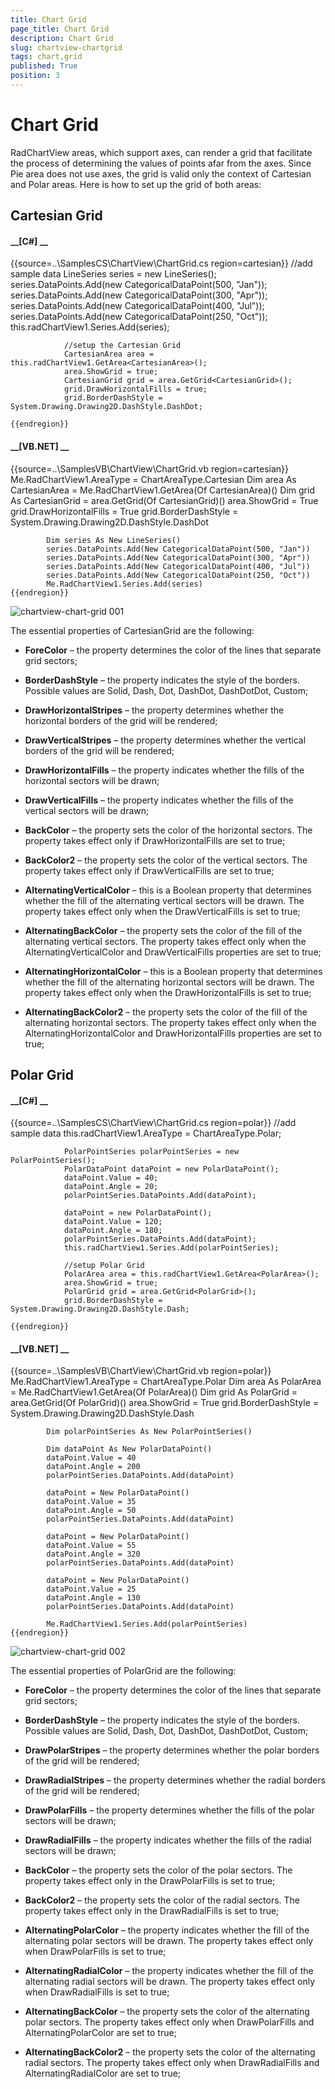 ```yaml
---
title: Chart Grid
page_title: Chart Grid
description: Chart Grid
slug: chartview-chartgrid
tags: chart,grid
published: True
position: 3
---
```


# Chart Grid



RadChartView areas, which support axes, can render a grid that facilitate the process of determining the values 
      	of points afar from the axes. Since Pie area does not use axes, the grid is valid only the context of Cartesian and Polar areas.
      	Here is how to set up the grid of both areas:
      

## Cartesian Grid

#### __[C#] __

{{source=..\SamplesCS\ChartView\ChartGrid.cs region=cartesian}}
	            //add sample data
	            LineSeries series = new LineSeries();
	            series.DataPoints.Add(new CategoricalDataPoint(500, "Jan"));
	            series.DataPoints.Add(new CategoricalDataPoint(300, "Apr"));
	            series.DataPoints.Add(new CategoricalDataPoint(400, "Jul"));
	            series.DataPoints.Add(new CategoricalDataPoint(250, "Oct"));
	            this.radChartView1.Series.Add(series);
	            
	            //setup the Cartesian Grid
	            CartesianArea area = this.radChartView1.GetArea<CartesianArea>();
	            area.ShowGrid = true;
	            CartesianGrid grid = area.GetGrid<CartesianGrid>();
	            grid.DrawHorizontalFills = true;
	            grid.BorderDashStyle = System.Drawing.Drawing2D.DashStyle.DashDot;
	
	{{endregion}}



#### __[VB.NET] __

{{source=..\SamplesVB\ChartView\ChartGrid.vb region=cartesian}}
	        Me.RadChartView1.AreaType = ChartAreaType.Cartesian
	        Dim area As CartesianArea = Me.RadChartView1.GetArea(Of CartesianArea)()
	        Dim grid As CartesianGrid = area.GetGrid(Of CartesianGrid)()
	        area.ShowGrid = True
	        grid.DrawHorizontalFills = True
	        grid.BorderDashStyle = System.Drawing.Drawing2D.DashStyle.DashDot
	
	        Dim series As New LineSeries()
	        series.DataPoints.Add(New CategoricalDataPoint(500, "Jan"))
	        series.DataPoints.Add(New CategoricalDataPoint(300, "Apr"))
	        series.DataPoints.Add(New CategoricalDataPoint(400, "Jul"))
	        series.DataPoints.Add(New CategoricalDataPoint(250, "Oct"))
	        Me.RadChartView1.Series.Add(series)
	{{endregion}}

![chartview-chart-grid 001](images/chartview-chart-grid001.png)

The essential properties of CartesianGrid are the following:

* __ForeColor__ – the property determines the color of the lines that separate grid sectors;

* __BorderDashStyle__ – the property indicates the style of the borders. Possible values are Solid, Dash, Dot, DashDot, DashDotDot, Custom;

* __DrawHorizontalStripes__ – the property determines whether the horizontal borders of the grid will be rendered;

* __DrawVerticalStripes__ – the property determines whether the vertical borders of the grid will be rendered; 

* __DrawHorizontalFills__ – the property indicates whether the fills of the horizontal sectors will be drawn;

* __DrawVerticalFills__ – the property indicates whether the fills of the vertical sectors will be drawn;

* __BackColor__ – the property sets the color of the horizontal sectors. The property takes effect only if DrawHorizontalFills are set to true;

* __BackColor2__ – the property sets the color of the vertical sectors. The property takes effect only if DrawVerticalFills are set to true;

* __AlternatingVerticalColor__ – this is a Boolean property that determines whether the fill of the alternating vertical sectors will be drawn. The property takes effect only when the DrawVerticalFills is set to true;

* __AlternatingBackColor__ – the property sets the color of the fill of the alternating vertical sectors. The property takes effect only when the AlternatingVerticalColor and DrawVerticalFills properties are set to true;

* __AlternatingHorizontalColor__ – this is a Boolean property that determines whether the fill of the alternating horizontal sectors will be drawn. The property takes effect only when the DrawHorizontalFills is set to true;

* __AlternatingBackColor2__ – the property sets the color of the fill of the alternating horizontal sectors. The property takes effect only when the AlternatingHorizontalColor and DrawHorizontalFills properties are set to true;

## Polar Grid

#### __[C#] __

{{source=..\SamplesCS\ChartView\ChartGrid.cs region=polar}}
	            //add sample data
	            this.radChartView1.AreaType = ChartAreaType.Polar;
	            
	            PolarPointSeries polarPointSeries = new PolarPointSeries();
	            PolarDataPoint dataPoint = new PolarDataPoint();
	            dataPoint.Value = 40;
	            dataPoint.Angle = 20;
	            polarPointSeries.DataPoints.Add(dataPoint);
	
	            dataPoint = new PolarDataPoint();
	            dataPoint.Value = 120;
	            dataPoint.Angle = 180;
	            polarPointSeries.DataPoints.Add(dataPoint);
	            this.radChartView1.Series.Add(polarPointSeries);
	            
	            //setup Polar Grid
	            PolarArea area = this.radChartView1.GetArea<PolarArea>();
	            area.ShowGrid = true;
	            PolarGrid grid = area.GetGrid<PolarGrid>();
	            grid.BorderDashStyle = System.Drawing.Drawing2D.DashStyle.Dash;
	
	{{endregion}}



#### __[VB.NET] __

{{source=..\SamplesVB\ChartView\ChartGrid.vb region=polar}}
	        Me.RadChartView1.AreaType = ChartAreaType.Polar
	        Dim area As PolarArea = Me.RadChartView1.GetArea(Of PolarArea)()
	        Dim grid As PolarGrid = area.GetGrid(Of PolarGrid)()
	        area.ShowGrid = True
	        grid.BorderDashStyle = System.Drawing.Drawing2D.DashStyle.Dash
	
	        Dim polarPointSeries As New PolarPointSeries()
	
	        Dim dataPoint As New PolarDataPoint()
	        dataPoint.Value = 40
	        dataPoint.Angle = 200
	        polarPointSeries.DataPoints.Add(dataPoint)
	
	        dataPoint = New PolarDataPoint()
	        dataPoint.Value = 35
	        dataPoint.Angle = 50
	        polarPointSeries.DataPoints.Add(dataPoint)
	
	        dataPoint = New PolarDataPoint()
	        dataPoint.Value = 55
	        dataPoint.Angle = 320
	        polarPointSeries.DataPoints.Add(dataPoint)
	
	        dataPoint = New PolarDataPoint()
	        dataPoint.Value = 25
	        dataPoint.Angle = 130
	        polarPointSeries.DataPoints.Add(dataPoint)
	
	        Me.RadChartView1.Series.Add(polarPointSeries)
	{{endregion}}

![chartview-chart-grid 002](images/chartview-chart-grid002.png)

The essential properties of PolarGrid are the following:

* __ForeColor__ – the property determines the color of the lines that separate grid sectors;

* __BorderDashStyle__ – the property indicates the style of the borders. Possible values are Solid, Dash, Dot, DashDot, DashDotDot, Custom;

* __DrawPolarStripes__ – the property determines whether the polar borders of the grid will be rendered;

* __DrawRadialStripes__ – the property determines whether the radial borders of the grid will be rendered; 

* __DrawPolarFills__ – the property determines whether the fills of the polar sectors will be drawn;

* __DrawRadialFills__ – the property indicates whether the fills of the radial sectors will be drawn;

* __BackColor__ – the property sets the color of the polar sectors. The property takes effect only in the DrawPolarFills is set to true;

* __BackColor2__ – the property sets the color of the radial sectors. The property takes effect only in the DrawRadialFills is set to true;

* __AlternatingPolarColor__ – the property indicates whether the fill of the alternating polar sectors will be drawn. The property takes effect only when DrawPolarFills is set to true;

* __AlternatingRadialColor__ – the property indicates whether the fill of the alternating radial sectors will be drawn. The property takes effect only when DrawRadialFills is set to true;

* __AlternatingBackColor__ – the property sets the color of the alternating polar sectors. The property takes effect only when DrawPolarFills and AlternatingPolarColor are set to true;

* __AlternatingBackColor2__ – the property sets the color of the alternating radial sectors. The property takes effect only when DrawRadialFills and AlternatingRadialColor are set to true;
